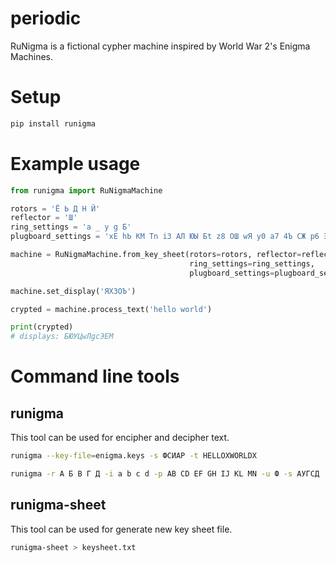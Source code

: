 # periodic

RuNigma is a fictional cypher machine inspired by World War 2's Enigma Machines.

# Setup

```bash
pip install runigma
```


# Example usage

```python
from runigma import RuNigmaMachine

rotors = 'Ё Ь Д Н Й'
reflector = 'Ш'
ring_settings = 'a _ y g Б'
plugboard_settings = 'xЕ hЬ КМ Тn iЗ АЛ ЮЫ Бt z8 ОШ wЯ y0 a7 4Ъ СЖ p6 Эe g_ 2b dc'

machine = RuNigmaMachine.from_key_sheet(rotors=rotors, reflector=reflector,
                                        ring_settings=ring_settings,
                                        plugboard_settings=plugboard_settings)

machine.set_display('ЯХ3ОЪ')

crypted = machine.process_text('hello world')

print(crypted)
# displays: БЮУЦwЛgcЭЕМ
```

# Command line tools

## runigma

This tool can be used for encipher and decipher text.

```bash
runigma --key-file=enigma.keys -s ФСИАР -t HELLOXWORLDX
```

```bash
runigma -r A Б В Г Д -i a b c d -p AB CD EF GH IJ KL MN -u Ф -s АУГСД
```

## runigma-sheet

This tool can be used for generate new key sheet file.

```bash
runigma-sheet > keysheet.txt
```
